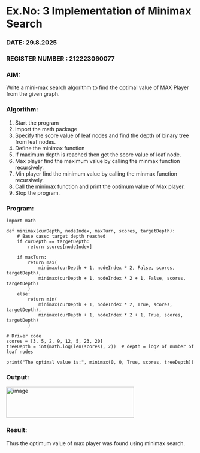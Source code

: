 # Ex.No: 3  Implementation of Minimax Search
### DATE: 29.8.2025                                                                           
### REGISTER NUMBER : 212223060077
### AIM: 
Write a mini-max search algorithm to find the optimal value of MAX Player from the given graph.
### Algorithm:
1. Start the program
2. import the math package
3. Specify the score value of leaf nodes and find the depth of binary tree from leaf nodes.
4. Define the minimax function
5. If maximum depth is reached then get the score value of leaf node.
6. Max player find the maximum value by calling the minmax function recursively.
7. Min player find the minimum value by calling the minmax function recursively.
8. Call the minimax function  and print the optimum value of Max player.
9. Stop the program. 

### Program:
```
import math

def minimax(curDepth, nodeIndex, maxTurn, scores, targetDepth):
    # Base case: target depth reached
    if curDepth == targetDepth:
        return scores[nodeIndex]

    if maxTurn:
        return max(
            minimax(curDepth + 1, nodeIndex * 2, False, scores, targetDepth),
            minimax(curDepth + 1, nodeIndex * 2 + 1, False, scores, targetDepth)
        )
    else:
        return min(
            minimax(curDepth + 1, nodeIndex * 2, True, scores, targetDepth),
            minimax(curDepth + 1, nodeIndex * 2 + 1, True, scores, targetDepth)
        )

# Driver code
scores = [3, 5, 2, 9, 12, 5, 23, 20]
treeDepth = int(math.log(len(scores), 2))  # depth = log2 of number of leaf nodes

print("The optimal value is:", minimax(0, 0, True, scores, treeDepth))
```
### Output:
<img width="341" height="82" alt="image" src="https://github.com/user-attachments/assets/9d74cbb3-1e8a-49ce-b003-1a9e9aed74e6" />



### Result:
Thus the optimum value of max player was found using minimax search.
